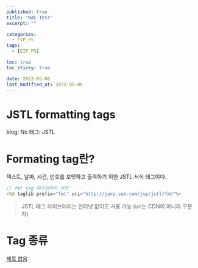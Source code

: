 ```yaml
---
published: true
title: "MAC-TEST"
excerpt: ""

categories:
  - EIP_PS
tags:
  - [EIP_PS]

toc: true
toc_sticky: true

date: 2022-05-06
last_modified_at: 2022-05-06
---
```


# JSTL formatting tags

blog: No
태그: JSTL

# Formating tag란?

텍스트, 날짜, 시간, 번호를 포맷하고 출력하기 위한 JSTL 서식 태그이다.

```java
// fmt tag 라이브러리 선언
<%@ taglib prefix="fmt" uri="http://java.sun.com/jsp/jstl/fmt"%>
```

> JSTL 태그 라이브러리는 인터넷 없이도 사용 가능 (uri는 CDN이 아니라 구분자)

# Tag 종류

[제목 없음](https://www.notion.so/50a4768a12064d41968760ad7e32d7c0)
